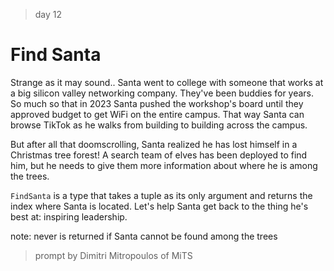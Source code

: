 > day 12

# Find Santa

Strange as it may sound.. Santa went to college with someone that works at a big silicon valley networking company. They've been buddies for years. So much so that in 2023 Santa pushed the workshop's board until they approved budget to get WiFi on the entire campus. That way Santa can browse TikTok as he walks from building to building across the campus.

But after all that doomscrolling, Santa realized he has lost himself in a Christmas tree forest! A search team of elves has been deployed to find him, but he needs to give them more information about where he is among the trees.

`FindSanta` is a type that takes a tuple as its only argument and returns the index where Santa is located. Let's help Santa get back to the thing he's best at: inspiring leadership.

note: never is returned if Santa cannot be found among the trees

> prompt by Dimitri Mitropoulos of MiTS
